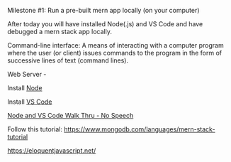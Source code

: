 
Milestone #1: Run a pre-built mern app locally (on your computer)

After today you will have installed Node(.js) and VS Code and have debugged a mern stack app locally.







Command-line interface: A means of interacting with a computer program where the user (or client) issues commands to the program in the form of successive lines of text (command lines).

Web Server - 


Install [Node](https://nodejs.org/en/)

Install [VS Code](https://code.visualstudio.com/download)


[Node and VS Code Walk Thru - No Speech](https://www.youtube.com/watch?v=eauREi0vwB0)



Follow this tutorial: 
https://www.mongodb.com/languages/mern-stack-tutorial

https://eloquentjavascript.net/